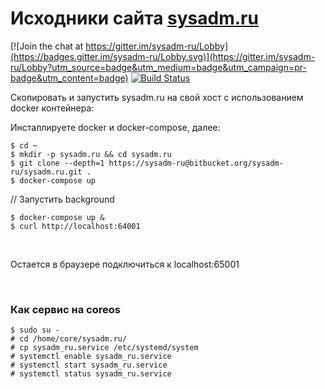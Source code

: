 # Исходники сайта [sysadm.ru](http://sysadm.ru)

[![Join the chat at https://gitter.im/sysadm-ru/Lobby](https://badges.gitter.im/sysadm-ru/Lobby.svg)](https://gitter.im/sysadm-ru/Lobby?utm_source=badge&utm_medium=badge&utm_campaign=pr-badge&utm_content=badge) [![Build Status](https://travis-ci.org/sysadm-ru/sysadm.ru.svg?branch=gh-pages)](https://travis-ci.org/sysadm-ru/sysadm.ru)

Скопировать и запустить sysadm.ru на свой хост с использованием docker контейнера:

Инсталлируете docker и docker-compose, далее:

    $ cd ~
    $ mkdir -p sysadm.ru && cd sysadm.ru
    $ git clone --depth=1 https://sysadm-ru@bitbucket.org/sysadm-ru/sysadm.ru.git .
    $ docker-compose up

// Запустить background

    $ docker-compose up &
    $ curl http://localhost:64001

<br/>

Остается в браузере подключиться к localhost:65001



<br/>

### Как сервис на coreos    

    $ sudo su -
    # cd /home/core/sysadm.ru/
    # cp sysadm_ru.service /etc/systemd/system
    # systemctl enable sysadm_ru.service
    # systemctl start sysadm_ru.service
    # systemctl status sysadm_ru.service
